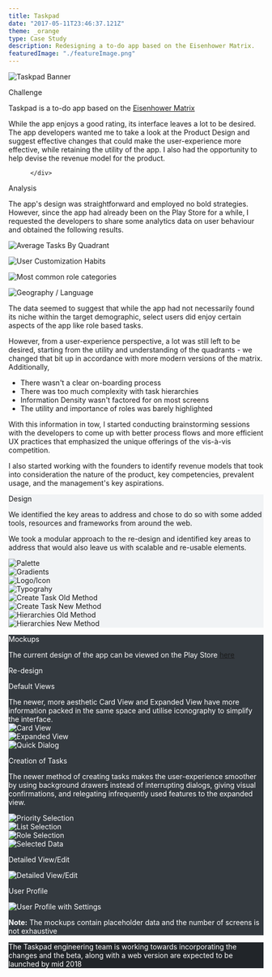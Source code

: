 ```yaml
---
title: Taskpad
date: "2017-05-11T23:46:37.121Z"
theme: _orange
type: Case Study
description: Redesigning a to-do app based on the Eisenhower Matrix. 
featuredImage: "./featureImage.png"
---
```


<img src="./featureImage.png" alt="Taskpad Banner">

<div class="sec-2">
          <div class="hl">
                <p class="heading__gray">Challenge</p>
          </div>
<div class="pr">

Taskpad is a to-do app based on the [Eisenhower Matrix](http://www.eisenhower.me)

While the app enjoys a good rating, its interface leaves a lot to be desired. The app developers wanted me to take a look at the Product Design and suggest effective changes that could make the user-experience more effective, while retaining the utility of the app. I also had the opportunity to help devise the revenue model for the product.

          </div>
</div>

<div class="sec-2">
          <div class="hl">
                <p class="heading__gray">Analysis</p>
          </div>
<div class="pr">

The app's design was straightforward and employed no bold strategies. However, since the app had already been on the Play Store for a while, I requested the developers to share some analytics data on user behaviour and obtained the following results.
</div>
</div>

<div class="m0 center ph5-ns">
<div class="cf">
<div class="fl w-50 w-25-ns pr2">

![Average Tasks By Quadrant](./data/average.png)

</div>
<div class="fl w-50 w-25-ns pr2">

![User Customization Habits](./data/custom.png)

</div>
<div class="fl w-50 w-25-ns pr2">

![Most common role categories](./data/categories.png)

</div>

<div class="fl w-50 w-25-ns pr2">

![Geography / Language](./data/geography.png)

</div>
</div>
</div>

<div class="sec-2">
          <div class="hl">
                <p class="heading__gray"></p>
          </div>
<div class="pr">

The data seemed to suggest that while the app had not necessarily found its niche within the target demographic, select users did enjoy certain aspects of the app like role based tasks. 


However, from a user-experience perspective, a lot was still left to be desired, starting from the utility and understanding of the quadrants - we changed that bit up in accordance with more modern versions of the matrix. Additionally, 

* There wasn't a clear on-boarding process
* There was too much complexity with task hierarchies
* Information Density wasn't factored for on most screens
* The utility and importance of roles was barely highlighted


With this information in tow, I started conducting brainstorming sessions with the developers to come up with better process flows and more efficient UX practices that emphasized the unique offerings of the vis-à-vis competition.

I also started working with the founders to identify revenue models that took into consideration the nature of the product, key competencies, prevalent usage, and the management's key aspirations.


</div>
</div>


<div class="cs-fw" style="background-color: #F1F3F5">

<div class="sec-2">
          <div class="hl">
                <p class="heading__color">Design</p>
          </div>
<div class="pr">

We identified the key areas to address and chose to do so with some added tools, resources and frameworks from around the web. 

We took a modular approach to the re-design and identified key areas to address that would also leave us with scalable and re-usable elements.

</div>
</div>	


<div class="m0 center ph5-ns">
<div class="cf">
<div class="fl w-50 w-25-ns pr2 pb2-ns">

<img src="./design/palette.png" alt="Palette">

</div>
<div class="fl w-50 w-25-ns pr2 mb2-ns">

<img src="./design/gradients.png" alt="Gradients">

</div>
<div class="fl w-50 w-25-ns pr2">

<img src="./design/icon.png" alt="Logo/Icon">

</div>

<div class="fl w-50 w-25-ns pr2">

<img src="./design/typography.png" alt="Typograhy">

</div>
</div>
</div>


<div class="cf">
<div class="fl w-100 w-50-ns">

<img src="./design/createtask1.png" alt="Create Task Old Method">

</div>
<div class="fl w-100 w-50-ns">

<img src="./design/createtask2.png" alt="Create Task New Method">

</div>
</div>



<div class="cf">
<div class="fl w-100 w-50-ns">

<img src="./design/hierarchies1.png" alt="Hierarchies Old Method">

</div>
<div class="fl w-100 w-50-ns">

<img src="./design/hierarchies2.png" alt="Hierarchies New Method">

</div>
</div>
</div>
</div>

<div class="cs-fw pv4" style="background-color: #343A40; color: white">
<div class="sec-2">
          <div class="hl">
                <p class="heading__color">Mockups</p>
          </div>
<div class="pr">

<p>The current design of the app can be viewed on the Play Store <a href="https://play.google.com/store/apps/details?id=com.pv.lite.taskpad&hl=en" target="_blank">here</a></p>

</div>
</div>

<div class="sec-2">
          <div class="hl">
                <p class="heading__gray">Re-design</p>
          </div>
<div class="pr">

<p class="captions">Default Views</p>
The newer, more aesthetic Card View and Expanded View have more information packed in the same space and utilise iconography to simplify the interface.

<div class="cf mt5">
<div class="fl w-100 w-third-ns">

<img src="./mockups/cardview.png" alt="Card View">

</div>
<div class="fl w-50 w-third-ns">

<img src="./mockups/expandedview.png" alt="Expanded View">

</div>
<div class="fl w-50 w-third-ns">

<img src="./mockups/dialog.png" alt="Quick Dialog">

</div>

</div>

</div>
</div>

<div class="sec-2">
          <div class="hl">
                <p class="heading__gray"></p>
          </div>
<div class="pr-r">

<p class="captions">Creation of Tasks</p>
<p class="w-80-ns">The newer method of creating tasks makes the user-experience smoother by using background drawers instead of interrupting dialogs, giving visual confirmations, and relegating infrequently used features to the expanded view. </p>

<div class="cf mt5">
<div class="fl w-50 w-25-ns">


<img src="./mockups/msgpriority.png" alt="Priority Selection">

</div>
<div class="fl w-50 w-25-ns">

<img src="./mockups/msglists.png" alt="List Selection">

</div>
<div class="fl w-50 w-25-ns">

<img src="./mockups/msgrole.png" alt="Role Selection">

</div>
<div class="fl w-50 w-25-ns">

<img src="./mockups/msgselect.png" alt="Selected Data">

</div>

</div>

</div>
</div>

<div class="sec-2">
      		<div class="hl">
                <p class="heading__gray"></p>
          </div>
<div class="pr-r">
<div class="cf mt5">

<div class="fl w-50 w-25-ns">
<p class="captions tc">Detailed View/Edit</p>
<img src="./mockups/viewedit.png" alt="Detailed View/Edit">
</div>

<div class="fl w-50 w-25-ns">
<p class="captions tc">User Profile</p>
<img src="./mockups/profile.png" alt="User Profile with Settings">
</div>

</div>

</div>
</div>

<p class="tc pv4"><b>Note:</b> The mockups contain placeholder data and the number of screens is not exhaustive</p>

</div>

<div class="cs-fw" style="background-color: #212529; color: white">
<div class="cs">

<p class="tc pv4">The Taskpad engineering team is working towards incorporating the changes and the beta, along with a web version are expected to be launched by mid 2018</p>

</div>	

</div>





